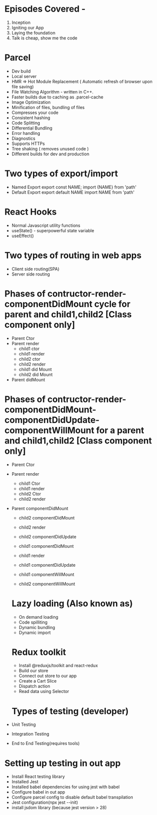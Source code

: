 # Episodes Covered -
1. Inception
2. Igniting our App
3. Laying the foundation
4. Talk is cheap, show me the code


# Parcel
- Dev build
- Local server
- HMR => Hot Module Replacement ( Automatic refresh of browser upon file saving)
- File Watching Algorithm - written in C++.
- Faster builds due to caching as .parcel-cache
- Image Optimization
- Minification of files, bundling of files
- Compresses your code
- Consistent hashing
- Code Splitting
- Differential Bundling
- Error handling
- Diagnostics
- Supports HTTPs
- Tree shaking ( removes unused code )
- Different builds for dev and production

# Two types of export/import
- Named Export 
    export const NAME;
    import {NAME} from 'path'
- Default Export
    export default NAME
    import NAME from 'path'

# React Hooks
- Normal Javascript utility functions
- useState() - superpowerful state variable
- useEffect()

# Two types of routing in web apps
- Client side routing(SPA)
- Server side routing

# Phases of contructor-render-componentDidMount cycle for parent and child1,child2 [Class component only]

- Parent Ctor
- Parent render
   - child1 ctor
   - child1 render
   - child2 ctor
   - child2 render
   - child1 did Mount
   - child2 did Mount
- Parent didMount

# Phases of contructor-render-componentDidMount-componentDidUpdate-componentWillMount for a parent and child1,child2 [Class component only]

- Parent Ctor
- Parent render
  - child1 Ctor
  - child1 render
  - child2 Ctor
  - child2 render
- Parent componentDidMount
  - child2 componentDidMount
  - child2 render
  - child2 componentDidUpdate

  - child1 componentDidMount
  - child1 render
  - child1 componentDidUpdate

  - child1 componentWillMount
  - child2 componentWillMount

  # Lazy loading (Also known as)
  - On demand loading
  - Code spilliting
  - Dynamic bundling
  - Dynamic import

  # Redux toolkit

  - Install @reduxjs/toolkit and react-redux
  - Build our store
  - Connect out store to our app
  - Create a Cart Slice
  - Dispatch action
  - Read data using Selector

  # Types of testing (developer)
- Unit Testing
- Integration Testing
- End to End Testing(requires tools)

# Setting up testing in out app 
- Install React testing library
- Installed Jest
- Installed babel dependencies for using jest with babel
- Configure babel in out app
- Configure parcel config to disable default babel transpilation
- Jest configuration(npx jest --init)
- install jsdom library (because jest version > 28)